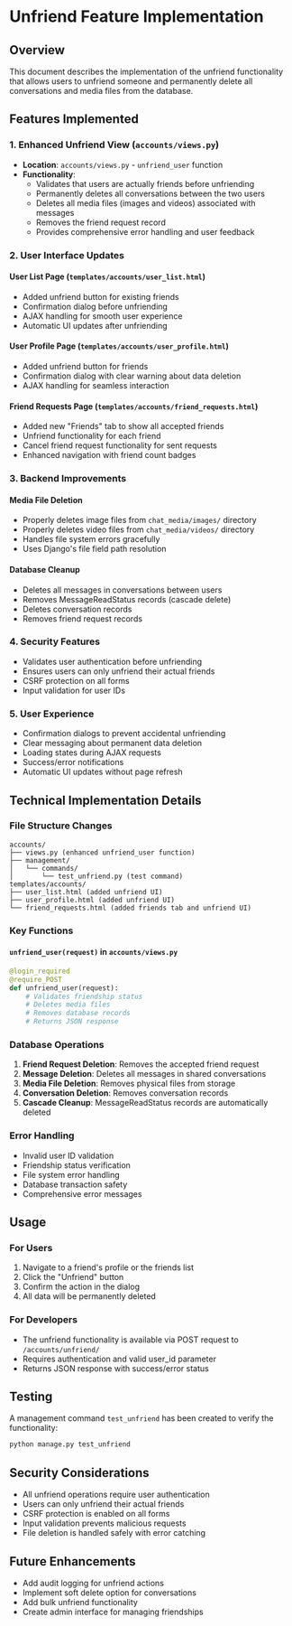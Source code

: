 # Unfriend Feature Implementation

## Overview
This document describes the implementation of the unfriend functionality that allows users to unfriend someone and permanently delete all conversations and media files from the database.

## Features Implemented

### 1. Enhanced Unfriend View (`accounts/views.py`)
- **Location**: `accounts/views.py` - `unfriend_user` function
- **Functionality**:
  - Validates that users are actually friends before unfriending
  - Permanently deletes all conversations between the two users
  - Deletes all media files (images and videos) associated with messages
  - Removes the friend request record
  - Provides comprehensive error handling and user feedback

### 2. User Interface Updates

#### User List Page (`templates/accounts/user_list.html`)
- Added unfriend button for existing friends
- Confirmation dialog before unfriending
- AJAX handling for smooth user experience
- Automatic UI updates after unfriending

#### User Profile Page (`templates/accounts/user_profile.html`)
- Added unfriend button for friends
- Confirmation dialog with clear warning about data deletion
- AJAX handling for seamless interaction

#### Friend Requests Page (`templates/accounts/friend_requests.html`)
- Added new "Friends" tab to show all accepted friends
- Unfriend functionality for each friend
- Cancel friend request functionality for sent requests
- Enhanced navigation with friend count badges

### 3. Backend Improvements

#### Media File Deletion
- Properly deletes image files from `chat_media/images/` directory
- Properly deletes video files from `chat_media/videos/` directory
- Handles file system errors gracefully
- Uses Django's file field path resolution

#### Database Cleanup
- Deletes all messages in conversations between users
- Removes MessageReadStatus records (cascade delete)
- Deletes conversation records
- Removes friend request records

### 4. Security Features
- Validates user authentication before unfriending
- Ensures users can only unfriend their actual friends
- CSRF protection on all forms
- Input validation for user IDs

### 5. User Experience
- Confirmation dialogs to prevent accidental unfriending
- Clear messaging about permanent data deletion
- Loading states during AJAX requests
- Success/error notifications
- Automatic UI updates without page refresh

## Technical Implementation Details

### File Structure Changes
```
accounts/
├── views.py (enhanced unfriend_user function)
├── management/
│   └── commands/
│       └── test_unfriend.py (test command)
templates/accounts/
├── user_list.html (added unfriend UI)
├── user_profile.html (added unfriend UI)
└── friend_requests.html (added friends tab and unfriend UI)
```

### Key Functions

#### `unfriend_user(request)` in `accounts/views.py`
```python
@login_required
@require_POST
def unfriend_user(request):
    # Validates friendship status
    # Deletes media files
    # Removes database records
    # Returns JSON response
```

### Database Operations
1. **Friend Request Deletion**: Removes the accepted friend request
2. **Message Deletion**: Deletes all messages in shared conversations
3. **Media File Deletion**: Removes physical files from storage
4. **Conversation Deletion**: Removes conversation records
5. **Cascade Cleanup**: MessageReadStatus records are automatically deleted

### Error Handling
- Invalid user ID validation
- Friendship status verification
- File system error handling
- Database transaction safety
- Comprehensive error messages

## Usage

### For Users
1. Navigate to a friend's profile or the friends list
2. Click the "Unfriend" button
3. Confirm the action in the dialog
4. All data will be permanently deleted

### For Developers
- The unfriend functionality is available via POST request to `/accounts/unfriend/`
- Requires authentication and valid user_id parameter
- Returns JSON response with success/error status

## Testing
A management command `test_unfriend` has been created to verify the functionality:
```bash
python manage.py test_unfriend
```

## Security Considerations
- All unfriend operations require user authentication
- Users can only unfriend their actual friends
- CSRF protection is enabled on all forms
- Input validation prevents malicious requests
- File deletion is handled safely with error catching

## Future Enhancements
- Add audit logging for unfriend actions
- Implement soft delete option for conversations
- Add bulk unfriend functionality
- Create admin interface for managing friendships 